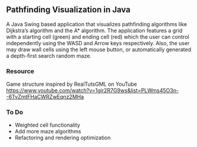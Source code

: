 ## Pathfinding Visualization in Java

A Java Swing based application that visualizes pathfinding algorithms like Dijkstra’s algorithm and the A* algorithm. The application features a grid with a starting cell (green) and ending cell (red) which the user can control independently using the WASD and Arrow keys respectively. Also, the user may draw wall cells using the left mouse button, or automatically generated a depth-first search random maze. 

### Resource
Game structure inspired by RealTutsGML on YouTube https://www.youtube.com/watch?v=1gir2R7G9ws&list=PLWms45O3n--6TvZmtFHaCWRZwEqnz2MHa

### To Do
<ul>
  <li>Weighted cell functionality</li>
  <li>Add more maze algorithms</li>
  <li>Refactoring and rendering optimization</li>
</ul>
